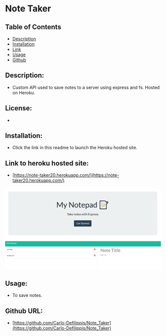 
# Note Taker

## Table of Contents
    
* [Description](#description)
* [Installation](#installation)
* [Link](link)
* [Usage](#usage)
* [Github](#github)

## <a name="description">Description:</a>
*    Custom API used to save notes to a server using express and fs. Hosted on Heroku.

## <a name="license">License:</a>
*    

## <a name="installation">Installation:</a>
*    Click the link in this readme to launch the Heroku hosted site.

## <a name="link">Link to heroku hosted site:</a>
*    [https://note-taker20.herokuapp.com/](https://note-taker20.herokuapp.com/)

![Home Page](/index.PNG)
![Notes](/notes.PNG)

## <a name="usage">Usage:</a>
*    To save notes.

## <a name="github">Github URL:</a>
*    [https://github.com/Carlo-Defilippis/Note_Taker](https://github.com/Carlo-Defilippis/Note_Taker)
    
